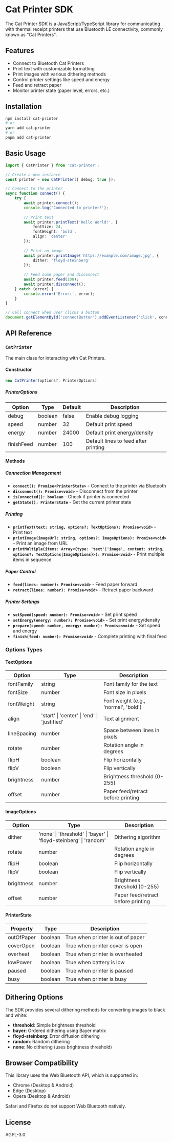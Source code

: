 # Cat Printer SDK

The Cat Printer SDK is a JavaScript/TypeScript library for communicating with thermal receipt printers that use Bluetooth LE connectivity, commonly known as "Cat Printers".

## Features

- Connect to Bluetooth Cat Printers
- Print text with customizable formatting
- Print images with various dithering methods
- Control printer settings like speed and energy
- Feed and retract paper
- Monitor printer state (paper level, errors, etc.)

## Installation

```bash
npm install cat-printer
# or
yarn add cat-printer
# or
pnpm add cat-printer
```

## Basic Usage

```typescript
import { CatPrinter } from 'cat-printer';

// Create a new instance
const printer = new CatPrinter({ debug: true });

// Connect to the printer
async function connect() {
    try {
        await printer.connect();
        console.log('Connected to printer!');
        
        // Print text
        await printer.printText('Hello World!', { 
            fontSize: 24, 
            fontWeight: 'bold',
            align: 'center' 
        });
        
        // Print an image 
        await printer.printImage('https://example.com/image.jpg', {
            dither: 'floyd-steinberg'
        });
        
        // Feed some paper and disconnect
        await printer.feed(100);
        await printer.disconnect();
    } catch (error) {
        console.error('Error:', error);
    }
}

// Call connect when user clicks a button
document.getElementById('connectButton').addEventListener('click', connect);
```

## API Reference

### `CatPrinter`

The main class for interacting with Cat Printers.

#### Constructor

```typescript
new CatPrinter(options?: PrinterOptions)
```

##### PrinterOptions

| Option     | Type    | Default | Description                             |
|------------|---------|--------|-----------------------------------------|
| debug      | boolean | false   | Enable debug logging                    |
| speed      | number  | 32      | Default print speed                     |
| energy     | number  | 24000   | Default print energy/density            |
| finishFeed | number  | 100     | Default lines to feed after printing    |

#### Methods

##### Connection Management

- **`connect(): Promise<PrinterState>`** - Connect to the printer via Bluetooth
- **`disconnect(): Promise<void>`** - Disconnect from the printer
- **`isConnected(): boolean`** - Check if printer is connected
- **`getState(): PrinterState`** - Get the current printer state

##### Printing

- **`printText(text: string, options?: TextOptions): Promise<void>`** - Print text
- **`printImage(imageUrl: string, options?: ImageOptions): Promise<void>`** - Print an image from URL
- **`printMultiple(items: Array<{type: 'text'|'image', content: string, options?: TextOptions|ImageOptions}>): Promise<void>`** - Print multiple items in sequence

##### Paper Control

- **`feed(lines: number): Promise<void>`** - Feed paper forward
- **`retract(lines: number): Promise<void>`** - Retract paper backward

##### Printer Settings

- **`setSpeed(speed: number): Promise<void>`** - Set print speed
- **`setEnergy(energy: number): Promise<void>`** - Set print energy/density
- **`prepare(speed: number, energy: number): Promise<void>`** - Set speed and energy
- **`finish(feed: number): Promise<void>`** - Complete printing with final feed

### Options Types

#### TextOptions

| Option      | Type                                  | Description                             |
|-------------|---------------------------------------|-----------------------------------------|
| fontFamily  | string                                | Font family for the text                |
| fontSize    | number                                | Font size in pixels                     |
| fontWeight  | string                                | Font weight (e.g., 'normal', 'bold')    |
| align       | 'start' \| 'center' \| 'end' \| 'justified' | Text alignment                    |
| lineSpacing | number                                | Space between lines in pixels           |
| rotate      | number                                | Rotation angle in degrees               |
| flipH       | boolean                               | Flip horizontally                       |
| flipV       | boolean                               | Flip vertically                         |
| brightness  | number                                | Brightness threshold (0-255)            |
| offset      | number                                | Paper feed/retract before printing      |

#### ImageOptions

| Option     | Type                                               | Description                             |
|------------|----------------------------------------------------|-----------------------------------------|
| dither     | 'none' \| 'threshold' \| 'bayer' \| 'floyd-steinberg' \| 'random' | Dithering algorithm     |
| rotate     | number                                             | Rotation angle in degrees               |
| flipH      | boolean                                            | Flip horizontally                       |
| flipV      | boolean                                            | Flip vertically                         |
| brightness | number                                             | Brightness threshold (0-255)            |
| offset     | number                                             | Paper feed/retract before printing      |

#### PrinterState

| Property    | Type    | Description                          |
|-------------|---------|--------------------------------------|
| outOfPaper  | boolean | True when printer is out of paper    |
| coverOpen   | boolean | True when printer cover is open      |
| overheat    | boolean | True when printer is overheated      |
| lowPower    | boolean | True when battery is low             |
| paused      | boolean | True when printer is paused          |
| busy        | boolean | True when printer is busy            |

## Dithering Options

The SDK provides several dithering methods for converting images to black and white:

- **threshold**: Simple brightness threshold
- **bayer**: Ordered dithering using Bayer matrix
- **floyd-steinberg**: Error diffusion dithering
- **random**: Random dithering
- **none**: No dithering (uses brightness threshold)

## Browser Compatibility

This library uses the Web Bluetooth API, which is supported in:

- Chrome (Desktop & Android)
- Edge (Desktop)
- Opera (Desktop & Android)

Safari and Firefox do not support Web Bluetooth natively.

## License

AGPL-3.0